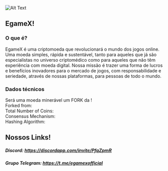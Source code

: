 ![Alt Text](https://github.com/Egamex/Wallets/blob/master/img/wallets/windows/)

## EgameX!

### O que é?

EgameX é uma criptomoeda que revolucionará o mundo dos jogos online. Uma moeda simples, rápida e sustentável, tanto para aqueles que já são especialistas no universo criptomédico como para aqueles que não têm experiência com moeda digital. Nossa missão é trazer uma forma de lucros e benefícios inovadores para o mercado de jogos, com responsabilidade e seriedade, através de nossas plataformas, para pessoas de todo o mundo.


### Dados técnicos <br>
Será uma moeda minerável um FORK da ! <br>
Forked from: <br>
Total Number of Coins: <br>
Consensus Mechanism: <br>
Hashing Algorithm: <br>



## Nossos Links!

##### Discord: https://discordapp.com/invite/PfqZpmR

##### Grupo Telegram: https://t.me/egamexofficial
